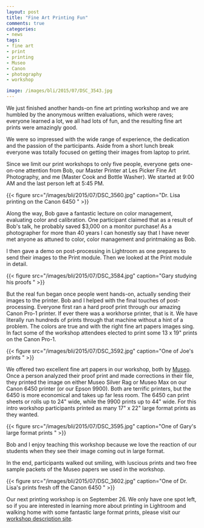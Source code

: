 ```yaml
---
layout: post
title: "Fine Art Printing Fun"
comments: true
categories:
- news
tags:
- fine art
- print
- printing
- Museo
- Canon
- photography
- workshop

image: /images/bli/2015/07/DSC_3543.jpg
---
```


We just finished another hands-on fine art printing workshop and  we are humbled by the anonymous written evaluations, which were raves; everyone learned a lot, we all had lots of fun, and the resulting fine art prints were amazingly good.

<!--more-->

We were so impressed with the wide range of experience, the dedication and the passion of the participants. Aside from a short lunch break everyone was totally focused on getting their images from laptop to print. 

Since we limit our print workshops to only five people, everyone gets one-on-one attention from Bob, our Master Printer at Les Picker Fine Art Photography, and me (Master Cook and Bottle Washer). We started at 9:00 AM and the last person left at 5:45 PM. 

{{< figure src="/images/bli/2015/07/DSC_3560.jpg" caption="Dr. Lisa printing on the Canon 6450 " >}}

Along the way, Bob gave a fantastic lecture on color management, evaluating color and calibration. One participant claimed that as a result of Bob's talk, he probably saved $3,000 on a monitor purchase! As a photographer for more than 40 years I can honestly say that I have never met anyone as attuned to color, color management and printmaking as Bob. 

I then gave a demo on post-processing in Lightroom as one prepares to send their images to the Print module. Then we looked at the Print module in detail. 

{{< figure src="/images/bli/2015/07/DSC_3584.jpg" caption="Gary studying his proofs " >}}

But the real fun began once people went hands-on, actually sending their images to the printer. Bob and I helped with the final touches of post-processing. Everyone first ran a hard proof print through our amazing Canon Pro-1 printer. If ever there was a workhorse printer, that is it. We have literally run hundreds of prints through that machine without a hint of a problem. The colors are true and with the right fine art papers images sing. In fact some of the workshop attendees elected to print some 13 x 19" prints on the Canon Pro-1.

{{< figure src="/images/bli/2015/07/DSC_3592.jpg" caption="One of Joe's prints " >}}

We offered two excellent fine art papers in our workshop, both by [Museo](http://www.museofineart.com). Once a person analyzed their proof print and made corrections in their file, they printed the image on either Museo Silver Rag or Museo Max on our Canon 6450 printer (or our Epson 9900). Both are terrific printers, but the 6450 is more economical and takes up far less room. The 6450 can print sheets or rolls up to 24" wide, while the 9900 prints up to 44" wide.  For this intro workshop participants printed as many 17" x 22" large format prints as they wanted.

{{< figure src="/images/bli/2015/07/DSC_3595.jpg" caption="One of Gary's large format prints " >}}

Bob and I enjoy teaching this workshop because we love the reaction of our students when they see their image coming out in large format. 

In the end, participants walked out smiling, with luscious prints and two free sample packets of the Museo papers we used in the workshop. 

{{< figure src="/images/bli/2015/07/DSC_3602.jpg" caption="One of Dr. Lisa's prints fresh off the Canon 6450 " >}}

Our next printing workshop is on September 26. We only have one spot left, so if you are interested in learning more about printing in Lightroom and walking home with some fantastic large format prints, please visit our [workshop description site](http://www.lesterpickerphoto.com/workshops/upcoming-workshops.html). 
